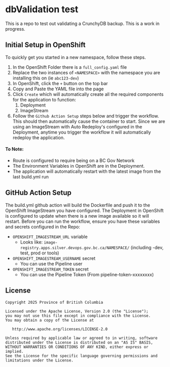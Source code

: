 # dbValidation test

This is a repo to test out validating a CrunchyDB backup. This is a work in progress.


## Initial Setup in OpenShift
To quickly get you started in a new namespace, follow these steps. 
1. In the OpenShift Folder there is a `full_config.yaml` file
1. Replace the two instances of `<NAMESPACE>` with the namespace you are installing this on (ie `abc123-dev`)
1. In OpenShift, click the `+` button on the top bar
1. Copy and Paste the YAML file into the page
1. Click `Create` which will automatically create all the required components for the application to function:
    1. Deployment
    1. ImageStream
1. Follow the `Github Action Setup` steps below and trigger the workflow. This should then automatically cause the container to start. Since we are using an ImageStream with Auto Redeploy's configured in the Deployment, anytime you trigger the workflow it will automatically redeploy the application.

#### To Note:
- Route is configured to require being on a BC Gov Network
- The Environment Variables in OpenShift are in the Deployment.
- The application will automatically restart with the latest image from the last build.yml run

## GitHub Action Setup
The build.yml github action will build the Dockerfile and push it to the OpenShift ImageStream you have configured. The Deployment in OpenShift is configured to update when there is a new image available so it will restart.
Before you can run the workflow, ensure you have these variables and secrets configured in the Repo:
- `OPENSHIFT_IMAGESTREAM_URL` variable
    - Looks like: `image-registry.apps.silver.devops.gov.bc.ca/NAMESPACE/` (including -dev, test, prod or tools)
- `OPENSHIFT_IMAGESTREAM_USERNAME` secret
    - You can use the Pipeline user
- `OPENSHIFT_IMAGESTREAM_TOKEN` secret
    - You can use the Pipeline Token (From pipeline-token-xxxxxxxx)


## License
```
Copyright 2025 Province of British Columbia

Licensed under the Apache License, Version 2.0 (the "License");
you may not use this file except in compliance with the License.
You may obtain a copy of the License at

   http://www.apache.org/licenses/LICENSE-2.0

Unless required by applicable law or agreed to in writing, software
distributed under the License is distributed on an "AS IS" BASIS,
WITHOUT WARRANTIES OR CONDITIONS OF ANY KIND, either express or implied.
See the License for the specific language governing permissions and
limitations under the License.
```